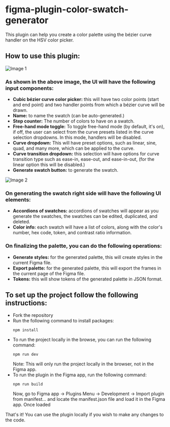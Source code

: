 # figma-plugin-color-swatch-generator

This plugin can help you create a color palette using the bézier curve handler on the HSV color picker.

## How to use this plugin:

![Image 1](https://github.com/user-attachments/assets/4c51b16b-e792-42e5-b443-24a6f43c2d4d)
### As shown in the above image, the UI will have the following input components:
- **Cubic bézier curve color picker:** this will have two color points (start and end point) and two handler points from which a bézier curve will be drawn.
- **Name:** to name the swatch (can be auto-generated.)
- **Step counter:** The number of colors to have on a swatch.
- **Free-hand mode toggle:** To toggle free-hand mode (by default, it's on), if off, the user can select from the curve presets listed in the curve selection dropdowns. In this mode, handlers will be disabled.
- **Curve dropdown:** This will have preset options, such as linear, sine, quad, and many more, which can be applied to the curve.
- **Curve transition dropdown:** this selection will have options for curve transition type such as ease-in, ease-out, and ease-in-out, (for the linear option this will be disabled.)
- **Generate swatch button:** to generate the swatch.

![Image 2](https://github.com/user-attachments/assets/99b6481f-4ff7-41fd-9bd9-f0a20b1f93ab)
### On generating the swatch right side will have the following UI elements:
- **Accordions of swatches:** accordions of swatches will appear as you generate the swatches, the swatches can be edited, duplicated, and deleted.
- **Color info:** each swatch will have a list of colors, along with the color's number, hex code, token, and contrast ratio information.

### On finalizing the palette, you can do the following operations:
- **Generate styles:** for the generated palette, this will create styles in the current Figma file.
- **Export palette:** for the generated palette, this will export the frames in the current page of the Figma file.
- **Tokens:** this will show tokens of the generated palette in JSON format.

## To set up the project follow the following instructions:

- Fork the repository
- Run the following command to install packages:
  ```
  npm install
  ```
- To run the project locally in the browse, you can run the following command:
  ```
  npm run dev
  ```
  Note: This will only run the project locally in the browser, not in the Figma app.
- To run the plugin in the Figma app, run the following command:
  ```
  npm run build
  ```
  Now, go to Figma app -> Plugins Menu -> Development -> Import plugin from manifest... and locate the manifest.json file and load it in the Figma app. Once loaded
  
That's it! You can use the plugin locally if you wish to make any changes to the code.
